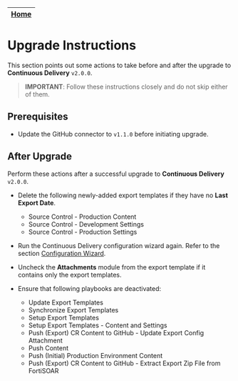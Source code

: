 | [Home](../README.md) |
|----------------------|

# Upgrade Instructions

This section points out some actions to take before and after the upgrade to **Continuous Delivery** `v2.0.0`.

> **IMPORTANT**: Follow these instructions closely and do not skip either of them.

## Prerequisites

- Update the GitHub connector to `v1.1.0` before initiating upgrade.

## After Upgrade

Perform these actions after a successful upgrade to **Continuous Delivery** `v2.0.0`.

- Delete the following newly-added export templates if they have no **Last Export Date**.
    - Source Control - Production Content
    - Source Control - Development Settings
    - Source Control - Production Settings

- Run the Continuous Delivery configuration wizard again. Refer to the section [Configuration Wizard](./setup.md#setup-continuous-delivery-on-fortisoar).

- Uncheck the **Attachments** module from the export template if it contains only the export templates.

- Ensure that following playbooks are deactivated:
    - Update Export Templates
    - Synchronize Export Templates
    - Setup Export Templates
    - Setup Export Templates - Content and Settings
    - Push (Export) CR Content to GitHub - Update Export Config Attachment
    - Push Content
    - Push (Initial) Production Environment Content
    - Push (Export) CR Content to GitHub - Extract Export Zip File from FortiSOAR
